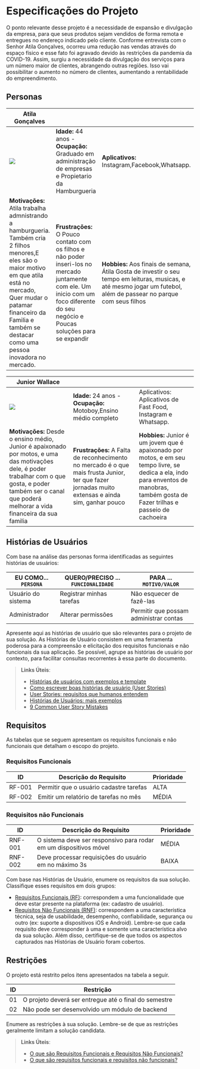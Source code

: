 # Especificações do Projeto

O ponto relevante desse projeto é a necessidade de expansão e divulgação da empresa, para que seus produtos sejam vendidos de forma remota e entregues no endereço indicado pelo cliente. Conforme entrevista com o Senhor Atila Gonçalves, ocorreu uma redução nas vendas através do espaço físico e esse fato foi agravado devido às restrições da pandemia da COVID-19. Assim, surgiu a necessidade da divulgação dos serviços para um número maior de clientes, abrangendo outras regiões. Isso vai possibilitar o aumento no número de clientes, aumentando a rentabilidade do empreendimento.
## Personas

|   Atila Gonçalves   |                                    |                |
|--------------------|------------------------------------|----------------------------------------|
|![](https://user-images.githubusercontent.com/97108151/164240211-6fa45779-3d0b-4c6c-b4a5-8485c2ce0656.jpg)|**Idade:** 44 anos - **Ocupação:**  Graduado em administração de empresas e Propietario da Hamburgueria |**Aplicativos:** Instagram,Facebook,Whatsapp.|
|**Motivações:** Atila trabalha admnistrando a hamburgueria. Também cria 2 filhos menores,E eles são o maior motivo em que atila está no mercado, Quer mudar o patamar financeiro da Familia e também se destacar como uma pessoa inovadora no mercado.|**Frustrações:** O Pouco contato com os filhos e não poder inseri-los no mercado juntamente com ele. Um inicio com um foco diferente do seu negócio e Poucas soluções para se expandir |**Hobbies:** Aos finais de semana, Átila Gosta de investir o seu tempo em leituras, musicas, e até mesmo jogar um futebol, além de passear no parque com seus filhos | 

| Junior Wallace       |                                    |                |
|--------------------|------------------------------------|----------------------------------------|
|![](https://user-images.githubusercontent.com/97108151/164245479-c42d7a4d-82b2-4856-b7c4-bbd11603766e.jpg)|**Idade:** 24 anos - **Ocupação:** Motoboy,Ensino médio completo |Aplicativos: Aplicativos de Fast Food, Instagram  e Whatsapp.|
|**Motivações:**  Desde o ensino médio, Junior é apaixonado por motos, e uma das motivações dele, é poder trabalhar com o que gosta, e poder também ser o canal que poderá melhorar a vida financeira da sua familia |**Frustrações:**  A Falta de reconhecimento no mercado é o que mais frusta Junior, ter que fazer jornadas muito extensas e ainda sim, ganhar pouco |**Hobbies:** Junior é um jovem que é apaixonado por motos, e em seu tempo livre, se dedica a ela, indo para enventos de manobras, também gosta de Fazer trilhas e passeio de cachoeira | 


## Histórias de Usuários

Com base na análise das personas forma identificadas as seguintes histórias de usuários:

|EU COMO... `PERSONA`| QUERO/PRECISO ... `FUNCIONALIDADE` |PARA ... `MOTIVO/VALOR`                 |
|--------------------|------------------------------------|----------------------------------------|
|Usuário do sistema  | Registrar minhas tarefas           | Não esquecer de fazê-las               |
|Administrador       | Alterar permissões                 | Permitir que possam administrar contas |

Apresente aqui as histórias de usuário que são relevantes para o projeto de sua solução. As Histórias de Usuário consistem em uma ferramenta poderosa para a compreensão e elicitação dos requisitos funcionais e não funcionais da sua aplicação. Se possível, agrupe as histórias de usuário por contexto, para facilitar consultas recorrentes à essa parte do documento.

> **Links Úteis**:
> - [Histórias de usuários com exemplos e template](https://www.atlassian.com/br/agile/project-management/user-stories)
> - [Como escrever boas histórias de usuário (User Stories)](https://medium.com/vertice/como-escrever-boas-users-stories-hist%C3%B3rias-de-usu%C3%A1rios-b29c75043fac)
> - [User Stories: requisitos que humanos entendem](https://www.luiztools.com.br/post/user-stories-descricao-de-requisitos-que-humanos-entendem/)
> - [Histórias de Usuários: mais exemplos](https://www.reqview.com/doc/user-stories-example.html)
> - [9 Common User Story Mistakes](https://airfocus.com/blog/user-story-mistakes/)

## Requisitos

As tabelas que se seguem apresentam os requisitos funcionais e não funcionais que detalham o escopo do projeto.

### Requisitos Funcionais

|ID    | Descrição do Requisito  | Prioridade |
|------|-----------------------------------------|----|
|RF-001| Permitir que o usuário cadastre tarefas | ALTA | 
|RF-002| Emitir um relatório de tarefas no mês   | MÉDIA |


### Requisitos não Funcionais

|ID     | Descrição do Requisito  |Prioridade |
|-------|-------------------------|----|
|RNF-001| O sistema deve ser responsivo para rodar em um dispositivos móvel | MÉDIA | 
|RNF-002| Deve processar requisições do usuário em no máximo 3s |  BAIXA | 

Com base nas Histórias de Usuário, enumere os requisitos da sua solução. Classifique esses requisitos em dois grupos:

- [Requisitos Funcionais
 (RF)](https://pt.wikipedia.org/wiki/Requisito_funcional):
 correspondem a uma funcionalidade que deve estar presente na
  plataforma (ex: cadastro de usuário).
- [Requisitos Não Funcionais
  (RNF)](https://pt.wikipedia.org/wiki/Requisito_n%C3%A3o_funcional):
  correspondem a uma característica técnica, seja de usabilidade,
  desempenho, confiabilidade, segurança ou outro (ex: suporte a
  dispositivos iOS e Android).
Lembre-se que cada requisito deve corresponder à uma e somente uma
característica alvo da sua solução. Além disso, certifique-se de que
todos os aspectos capturados nas Histórias de Usuário foram cobertos.

## Restrições

O projeto está restrito pelos itens apresentados na tabela a seguir.

|ID| Restrição                                             |
|--|-------------------------------------------------------|
|01| O projeto deverá ser entregue até o final do semestre |
|02| Não pode ser desenvolvido um módulo de backend        |


Enumere as restrições à sua solução. Lembre-se de que as restrições geralmente limitam a solução candidata.

> **Links Úteis**:
> - [O que são Requisitos Funcionais e Requisitos Não Funcionais?](https://codificar.com.br/requisitos-funcionais-nao-funcionais/)
> - [O que são requisitos funcionais e requisitos não funcionais?](https://analisederequisitos.com.br/requisitos-funcionais-e-requisitos-nao-funcionais-o-que-sao/)
